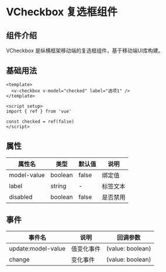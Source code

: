 # VCheckbox 复选框组件

## 组件介绍

VCheckbox 是纵横框架移动端的复选框组件，基于移动端UI库构建。

## 基础用法

```vue
<template>
  <v-checkbox v-model="checked" label="选项1" />
</template>

<script setup>
import { ref } from 'vue'

const checked = ref(false)
</script>
```

## 属性

| 属性名 | 类型 | 默认值 | 说明 |
|--------|------|--------|------|
| model-value | boolean | false | 绑定值 |
| label | string | - | 标签文本 |
| disabled | boolean | false | 是否禁用 |

## 事件

| 事件名 | 说明 | 回调参数 |
|--------|------|----------|
| update:model-value | 值变化事件 | (value: boolean) |
| change | 变化事件 | (value: boolean) |

